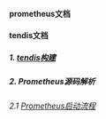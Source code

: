 #### prometheus文档

#### tendis文档

##### 1. [tendis构建](tendis/build.md)

##### 2. Prometheus源码解析

###### 2.1 [Prometheus启动流程](prometheus/startup.md)


